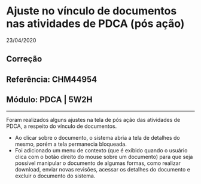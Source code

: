 # Ajuste no vínculo de documentos nas atividades de PDCA (pós ação)
23/04/2020
## Correção
## Referência: CHM44954
## Módulo: PDCA | 5W2H
***

Foram realizados alguns ajustes na tela de pós ação das atividades de PDCA, a respeito do vínculo de documentos.

* Ao clicar sobre o documento, o sistema abria a tela de detalhes do mesmo, porém a tela permanecia bloqueada.
* Foi adicionado um menu de contexto (que é exibido quando o usuário clica com o botão direito do mouse sobre um documento) para que seja possível manipular o documento de algumas formas, como realizar download, enviar novas revisões, acessar os detalhes do documento e excluir o documento do sistema.

